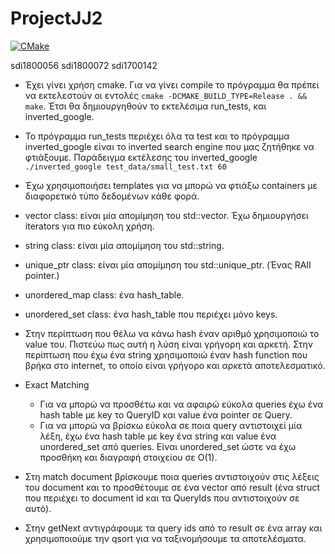 # ProjectJJ2

[![CMake](https://github.com/salkow/ProjectJJ2/actions/workflows/cmake.yml/badge.svg)](https://github.com/salkow/ProjectJJ2/actions/workflows/cmake.yml)

sdi1800056 sdi1800072 sdi1700142

* Έχει γίνει χρήση cmake. Για να γίνει compile το πρόγραμμα θα πρέπει να εκτελεστούν οι
  εντολές `cmake -DCMAKE_BUILD_TYPE=Release . && make`. Έτσι θα δημιουργηθούν το εκτελέσιμα
  run_tests, και inverted_google.

* Το πρόγραμμα run_tests περιέχει όλα τα test και το πρόγραμμα inverted_google είναι το inverted
  search engine που μας ζητήθηκε να φτιάξουμε. Παράδειγμα εκτέλεσης του
  inverted_google `./inverted_google test_data/small_test.txt 60`

* Έχω χρησιμοποιήσει templates για να μπορώ να φτιάξω containers με διαφορετικό τύπο δεδομένων κάθε
  φορά.

* vector class: είναι μία απομίμηση του std::vector. Έχω δημιουργήσει iterators για πιο εύκολη
  χρήση.

* string class: είναι μία απομίμηση του std::string.

* unique_ptr class: είναι μία απομίμηση του std::unique_ptr. (Ένας RAII pointer.)

* unordered_map class: ένα hash_table.

* unordered_set class: ένα hash_table που περιέχει μόνο keys.

* Στην περίπτωση που θέλω να κάνω hash έναν αριθμό χρησιμοποιώ το value του. Πιστεύω πως αυτή η λύση
  είναι γρήγορη και αρκετή. Στην περίπτωση που έχω ένα string χρησιμοποιώ έναν hash function που
  βρήκα στο internet, το οποίο είναι γρήγορο και αρκετά αποτελεσματικό.

* Exact Matching
  * Για να μπορώ να προσθέτω και να αφαιρώ εύκολα queries έχω ένα hash table με key το QueryID και
    value ένα pointer σε Query.
  * Για να μπορώ να βρίσκω εύκολα σε ποια query αντιστοιχεί μία λέξη, έχω ένα hash table με key ένα
    string και value ένα unordered_set από queries. Είναι unordered_set ώστε να έχω προσθήκη και
    διαγραφή στοιχείου σε Ο(1).

* Στη match document βρίσκουμε ποια queries αντιστοιχούν στις λέξεις του document και το προσθέτουμε
  σε ένα vector από result (ένα struct που περιέχει το document id και τα QueryIds που αντιστοιχούν
  σε αυτό).

* Στην getNext αντιγράφουμε τα query ids από το result σε ένα array και χρησιμοποιούμε την qsort για
  να ταξινομήσουμε τα αποτελέσματα.
